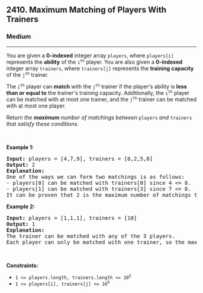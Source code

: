 <h2>2410. Maximum Matching of Players With Trainers</h2><h3>Medium</h3><hr><div><p>You are given a <strong>0-indexed</strong> integer array <code>players</code>, where <code>players[i]</code> represents the <strong>ability</strong> of the <code>i<sup>th</sup></code> player. You are also given a <strong>0-indexed</strong> integer array <code>trainers</code>, where <code>trainers[j]</code> represents the <strong>training capacity </strong>of the <code>j<sup>th</sup></code> trainer.</p>

<p>The <code>i<sup>th</sup></code> player can <strong>match</strong> with the <code>j<sup>th</sup></code> trainer if the player's ability is <strong>less than or equal to</strong> the trainer's training capacity. Additionally, the <code>i<sup>th</sup></code> player can be matched with at most one trainer, and the <code>j<sup>th</sup></code> trainer can be matched with at most one player.</p>

<p>Return <em>the <strong>maximum</strong> number of matchings between </em><code>players</code><em> and </em><code>trainers</code><em> that satisfy these conditions.</em></p>

<p>&nbsp;</p>
<p><strong>Example 1:</strong></p>

<pre><strong>Input:</strong> players = [4,7,9], trainers = [8,2,5,8]
<strong>Output:</strong> 2
<strong>Explanation:</strong>
One of the ways we can form two matchings is as follows:
- players[0] can be matched with trainers[0] since 4 &lt;= 8.
- players[1] can be matched with trainers[3] since 7 &lt;= 8.
It can be proven that 2 is the maximum number of matchings that can be formed.
</pre>

<p><strong>Example 2:</strong></p>

<pre><strong>Input:</strong> players = [1,1,1], trainers = [10]
<strong>Output:</strong> 1
<strong>Explanation:</strong>
The trainer can be matched with any of the 3 players.
Each player can only be matched with one trainer, so the maximum answer is 1.
</pre>

<p>&nbsp;</p>
<p><strong>Constraints:</strong></p>

<ul>
	<li><code>1 &lt;= players.length, trainers.length &lt;= 10<sup>5</sup></code></li>
	<li><code>1 &lt;= players[i], trainers[j] &lt;= 10<sup>9</sup></code></li>
</ul>
</div>